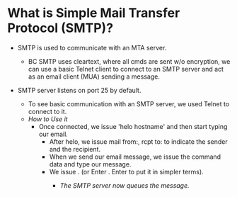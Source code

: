 # What is Simple Mail Transfer Protocol (SMTP)?

* SMTP is used to communicate with an MTA server.
  * BC SMTP uses cleartext, where all cmds are sent w/o encryption, we can use a basic Telnet client to connect to an SMTP server and act as an email client (MUA) sending a message.

* SMTP server listens on port 25 by default.
  * To see basic communication with an SMTP server, we used Telnet to connect to it.
  * *How to Use it*
    * Once connected, we issue 'helo hostname' and then start typing our email.
      * After helo, we issue mail from:, rcpt to: to indicate the sender and the recipient.
      * When we send our email message, we issue the command data and type our message.
      * We issue <CR><LF>.<CR><LF> (or Enter . Enter to put it in simpler terms).
        * *The SMTP server now queues the message.*


